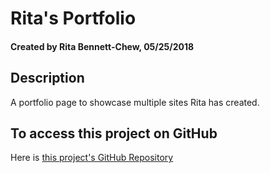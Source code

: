 # Rita's Portfolio

#### Created by Rita Bennett-Chew, 05/25/2018

## Description
A portfolio page to showcase multiple sites Rita has created.

## To access this project on GitHub
Here is [this project's GitHub Repository](https://github.com/ritabc/portfolio)
